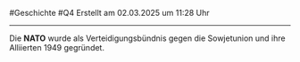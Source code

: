 #Geschichte #Q4 Erstellt am 02.03.2025 um 11:28 Uhr

---

Die **NATO** wurde als Verteidigungsbündnis gegen die Sowjetunion und ihre Alliierten 1949 gegründet.


